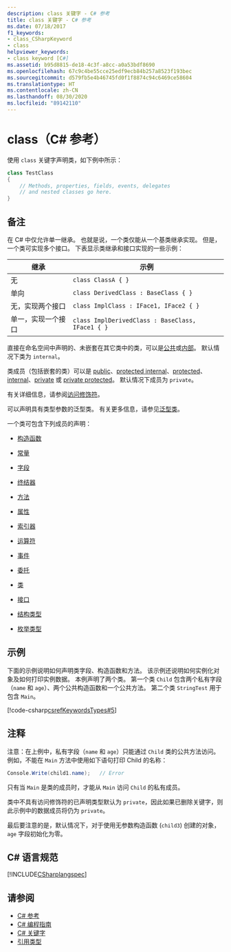 ```yaml
---
description: class 关键字 - C# 参考
title: class 关键字 - C# 参考
ms.date: 07/18/2017
f1_keywords:
- class_CSharpKeyword
- class
helpviewer_keywords:
- class keyword [C#]
ms.assetid: b95d8815-de18-4c3f-a8cc-a0a53bdf8690
ms.openlocfilehash: 67c9c4be55cce25edf9ecb84b257a8523f193bec
ms.sourcegitcommit: d579fb5e4b46745fd0f1f8874c94c6469ce58604
ms.translationtype: HT
ms.contentlocale: zh-CN
ms.lasthandoff: 08/30/2020
ms.locfileid: "89142110"
---
```

# <a name="class-c-reference"></a>class（C# 参考）

使用 `class` 关键字声明类，如下例中所示：

```csharp
class TestClass
{
    // Methods, properties, fields, events, delegates
    // and nested classes go here.
}
```

## <a name="remarks"></a>备注

在 C# 中仅允许单一继承。 也就是说，一个类仅能从一个基类继承实现。 但是，一个类可实现多个接口。 下表显示类继承和接口实现的一些示例：

|继承|示例|
|-----------------|-------------|
|无|`class ClassA { }`|
|单向|`class DerivedClass : BaseClass { }`|
|无，实现两个接口|`class ImplClass : IFace1, IFace2 { }`|
|单一，实现一个接口|`class ImplDerivedClass : BaseClass, IFace1 { }`|

直接在命名空间中声明的、未嵌套在其它类中的类，可以是[公共](./public.md)或[内部](./internal.md)。 默认情况下类为 `internal`。

类成员（包括嵌套的类）可以是 [public](public.md)、[protected internal](protected-internal.md)、[protected](protected.md)、[internal](internal.md)、[private](private.md) 或 [private protected](private-protected.md)。 默认情况下成员为 `private`。

有关详细信息，请参阅[访问修饰符](../../programming-guide/classes-and-structs/access-modifiers.md)。

可以声明具有类型参数的泛型类。 有关更多信息，请参见[泛型类](../../programming-guide/generics/generic-classes.md)。

一个类可包含下列成员的声明：

- [构造函数](../../programming-guide/classes-and-structs/constructors.md)

- [常量](../../programming-guide/classes-and-structs/constants.md)

- [字段](../../programming-guide/classes-and-structs/fields.md)

- [终结器](../../programming-guide/classes-and-structs/destructors.md)

- [方法](../../programming-guide/classes-and-structs/methods.md)

- [属性](../../programming-guide/classes-and-structs/properties.md)

- [索引器](../../programming-guide/indexers/index.md)

- [运算符](../operators/index.md)

- [事件](../../programming-guide/events/index.md)

- [委托](../../programming-guide/delegates/index.md)

- [类](../../programming-guide/classes-and-structs/classes.md)

- [接口](../../programming-guide/interfaces/index.md)

- [结构类型](../builtin-types/struct.md)

- [枚举类型](../builtin-types/enum.md)

## <a name="example"></a>示例

下面的示例说明如何声明类字段、构造函数和方法。 该示例还说明如何实例化对象及如何打印实例数据。 本例声明了两个类。 第一个类 `Child` 包含两个私有字段（`name` 和 `age`）、两个公共构造函数和一个公共方法。 第二个类 `StringTest` 用于包含 `Main`。

[!code-csharp[csrefKeywordsTypes#5](~/samples/snippets/csharp/VS_Snippets_VBCSharp/csrefKeywordsTypes/CS/keywordsTypes.cs#5)]

## <a name="comments"></a>注释

注意：在上例中，私有字段（`name` 和 `age`）只能通过 `Child` 类的公共方法访问。 例如，不能在 `Main` 方法中使用如下语句打印 Child 的名称：

```csharp
Console.Write(child1.name);   // Error
```

只有当 `Main` 是类的成员时，才能从 `Main` 访问 `Child` 的私有成员。

类中不具有访问修饰符的已声明类型默认为 `private`，因此如果已删除关键字，则此示例中的数据成员将仍为 `private`。

最后要注意的是，默认情况下，对于使用无参数构造函数 (`child3`) 创建的对象，`age` 字段初始化为零。

## <a name="c-language-specification"></a>C# 语言规范

[!INCLUDE[CSharplangspec](~/includes/csharplangspec-md.md)]

## <a name="see-also"></a>请参阅

- [C# 参考](../index.md)
- [C# 编程指南](../../programming-guide/index.md)
- [C# 关键字](./index.md)
- [引用类型](./reference-types.md)
